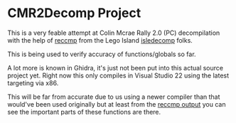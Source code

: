 # CMR2Decomp Project

This is a very feable attempt at Colin Mcrae Rally 2.0 (PC) decompilation with the help of [reccmp](https://github.com/isledecomp/reccmp) from the Lego Island [isledecomp](https://github.com/isledecomp) folks.

This is being used to verify accuracy of functions/globals so far.

A lot more is known in Ghidra, it's just not been put into this actual source project yet. Right now this only compiles in Visual Studio 22 using the latest targeting via x86.

This will be far from accurate due to us using a newer compiler than that would've been used originally but at least from the [reccmp output]() you can see the important parts of these functions are there.
